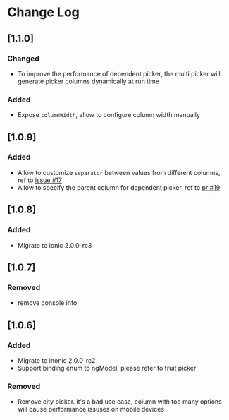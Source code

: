 # Change Log

## [1.1.0]
### Changed
* To improve the performance of dependent picker, the multi picker will generate picker columns dynamically at run time

### Added
* Expose `columnWidth`, allow to configure column width manually

## [1.0.9]
### Added 
* Allow to customize `separator` between values from different columns, ref to [issue #17](https://github.com/raychenfj/ion-multi-picker/issues/17)
* Allow to specify the parent column for dependent picker, ref to [pr #19](https://github.com/raychenfj/ion-multi-picker/pull/19)  

## [1.0.8]
### Added
* Migrate to ionic 2.0.0-rc3

## [1.0.7]
### Removed
* remove console info

## [1.0.6] 
### Added
* Migrate to inonic 2.0.0-rc2
* Support binding enum to ngModel, please refer to fruit picker 

### Removed
* Remove city picker. it's a bad use case, column with too many options will cause performance issuses on mobile devices